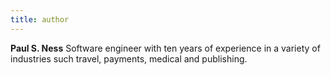 ```yaml
---
title: author
---
```


**Paul S. Ness** Software engineer with ten years of experience in a variety of industries such travel, payments, medical and publishing.
